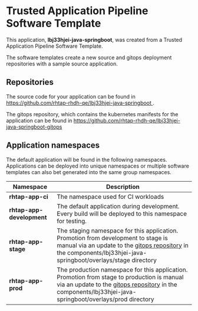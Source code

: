 # Trusted Application Pipeline Software Template

This application, **lbj33hjei-java-springboot**, was created from a Trusted Application Pipeline Software Template.

The software templates create a new source and gitops deployment repositories with a sample source application. 

## Repositories

The source code for your application can be found in [https://github.com/rhtap-rhdh-qe/lbj33hjei-java-springboot ](https://github.com/rhtap-rhdh-qe/lbj33hjei-java-springboot ).
 
The gitops repository, which contains the kubernetes manifests for the application can be found in 
[https://github.com/rhtap-rhdh-qe/lbj33hjei-java-springboot-gitops ](https://github.com/rhtap-rhdh-qe/lbj33hjei-java-springboot-gitops ) 

## Application namespaces 

The default application will be found in the following namespaces. Applications can be deployed into unique namespaces or multiple software templates can also bet generated into the same group namespaces.  

|  Namespace   |  Description   |  
| -------- | -------- |
| **rhtap-app-ci** | The namespace used for CI workloads |
| **rhtap-app-development** | The default application during development. Every build will be deployed to this namespace for testing. |
| **rhtap-app-stage** | The staging namespace for this application. Promotion from development to stage is manual via an update to the [gitops repository](https://github.com/rhtap-rhdh-qe/lbj33hjei-java-springboot-gitops ) in the components/lbj33hjei-java-springboot/overlays/stage directory |
| **rhtap-app-prod** | The production namespace for this application. Promotion from stage to production is manual via an update to the [gitops repository](https://github.com/rhtap-rhdh-qe/lbj33hjei-java-springboot-gitops ) in the components/lbj33hjei-java-springboot/overlays/prod directory |